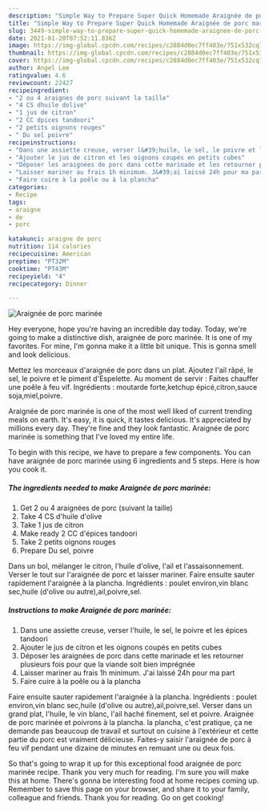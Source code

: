 ```yaml
---
description: "Simple Way to Prepare Super Quick Homemade Araignée de porc marinée"
title: "Simple Way to Prepare Super Quick Homemade Araignée de porc marinée"
slug: 3449-simple-way-to-prepare-super-quick-homemade-araignee-de-porc-marinee
date: 2021-01-20T07:52:11.836Z
image: https://img-global.cpcdn.com/recipes/c2884d0ec7ff403e/751x532cq70/araignee-de-porc-marinee-photo-principale-de-la-recette.jpg
thumbnail: https://img-global.cpcdn.com/recipes/c2884d0ec7ff403e/751x532cq70/araignee-de-porc-marinee-photo-principale-de-la-recette.jpg
cover: https://img-global.cpcdn.com/recipes/c2884d0ec7ff403e/751x532cq70/araignee-de-porc-marinee-photo-principale-de-la-recette.jpg
author: Angel Lee
ratingvalue: 4.6
reviewcount: 22427
recipeingredient:
- "2 ou 4 araignes de porc suivant la taille"
- "4 CS dhuile dolive"
- "1 jus de citron"
- "2 CC dpices tandoori"
- "2 petits oignons rouges"
- " Du sel poivre"
recipeinstructions:
- "Dans une assiette creuse, verser l&#39;huile, le sel, le poivre et les épices tandoori"
- "Ajouter le jus de citron et les oignons coupés en petits cubes"
- "Déposer les araignées de porc dans cette marinade et les retourner plusieurs fois pour que la viande soit bien imprégnée"
- "Laisser mariner au frais 1h minimum. J&#39;ai laissé 24h pour ma part"
- "Faire cuire à la poêle ou à la plancha"
categories:
- Recipe
tags:
- araigne
- de
- porc

katakunci: araigne de porc 
nutrition: 114 calories
recipecuisine: American
preptime: "PT32M"
cooktime: "PT43M"
recipeyield: "4"
recipecategory: Dinner

---
```



![Araignée de porc marinée](https://img-global.cpcdn.com/recipes/c2884d0ec7ff403e/751x532cq70/araignee-de-porc-marinee-photo-principale-de-la-recette.jpg)

Hey everyone, hope you're having an incredible day today. Today, we're going to make a distinctive dish, araignée de porc marinée. It is one of my favorites. For mine, I'm gonna make it a little bit unique. This is gonna smell and look delicious.

Mettez les morceaux d&#39;araignée de porc dans un plat. Ajoutez l&#39;ail râpé, le sel, le poivre et le piment d&#39;Espelette. Au moment de servir : Faites chauffer une poêle à feu vif. Ingrédients : moutarde forte,ketchup épicé,citron,sauce soja,miel,poivre.

Araignée de porc marinée is one of the most well liked of current trending meals on earth. It's easy, it is quick, it tastes delicious. It's appreciated by millions every day. They're fine and they look fantastic. Araignée de porc marinée is something that I've loved my entire life.


To begin with this recipe, we have to prepare a few components. You can have araignée de porc marinée using 6 ingredients and 5 steps. Here is how you cook it.

<!--inarticleads1-->

##### The ingredients needed to make Araignée de porc marinée:

1. Get 2 ou 4 araignées de porc (suivant la taille)
1. Take 4 CS d&#39;huile d&#39;olive
1. Take 1 jus de citron
1. Make ready 2 CC d&#39;épices tandoori
1. Take 2 petits oignons rouges
1. Prepare  Du sel, poivre


Dans un bol, mélanger le citron, l&#39;huile d&#39;olive, l&#39;ail et l&#39;assaisonnement. Verser le tout sur l&#39;araignée de porc et laisser mariner. Faire ensuite sauter rapidement l&#39;araignée à la plancha. Ingrédients : poulet environ,vin blanc sec,huile (d&#39;olive ou autre),ail,poivre,sel. 

<!--inarticleads2-->

##### Instructions to make Araignée de porc marinée:

1. Dans une assiette creuse, verser l&#39;huile, le sel, le poivre et les épices tandoori
1. Ajouter le jus de citron et les oignons coupés en petits cubes
1. Déposer les araignées de porc dans cette marinade et les retourner plusieurs fois pour que la viande soit bien imprégnée
1. Laisser mariner au frais 1h minimum. J&#39;ai laissé 24h pour ma part
1. Faire cuire à la poêle ou à la plancha


Faire ensuite sauter rapidement l&#39;araignée à la plancha. Ingrédients : poulet environ,vin blanc sec,huile (d&#39;olive ou autre),ail,poivre,sel. Verser dans un grand plat, l&#39;huile, le vin blanc, l&#39;ail haché finement, sel et poivre. Araignée de porc marinée et poivrons à la plancha. la plancha, c&#39;est pratique, ça ne demande pas beaucoup de travail et surtout on cuisine à l&#39;extérieur et cette partie du porc est vraiment délicieuse. Faites-y saisir l&#39;araignée de porc à feu vif pendant une dizaine de minutes en remuant une ou deux fois. 

So that's going to wrap it up for this exceptional food araignée de porc marinée recipe. Thank you very much for reading. I'm sure you will make this at home. There's gonna be interesting food at home recipes coming up. Remember to save this page on your browser, and share it to your family, colleague and friends. Thank you for reading. Go on get cooking!
